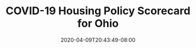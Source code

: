 ---
title: "COVID-19 Housing Policy Scorecard for Ohio"
date: 2020-04-09T20:43:49-08:00
layout: single
type: covid-policy-rankings
state_abbrev: oh # use state abbreviation.
state_title: Ohio
photoCredit:
hasSubnav: true
socialDescription: COVID-19 Housing Policy Scorecard for Ohio
description: See how Ohio ranks in our nationwide scorecard of housing policies in response to COVID-19.
url: /covid-policy-rankings/oh
aliases:
    - /covid-policy-rankings/oh
    - /covid-policy-rankings/ohio
    - /es/covid-policy-rankings/oh
    - /es/covid-policy-rankings/ohio
---